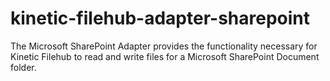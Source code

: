# kinetic-filehub-adapter-sharepoint
The Microsoft SharePoint Adapter provides the functionality necessary for Kinetic Filehub to read and write files for a Microsoft SharePoint Document folder.
